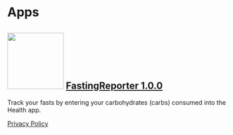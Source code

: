 # Apps
## <img src="../../images/fastingreporter-logo.png" width="128" height="128" /> [FastingReporter 1.0.0](/fastingreporter-readme)

Track your fasts by entering your carbohydrates (carbs) consumed into the Health app.

[Privacy Policy](/fastingreporter-privacy-policy)
